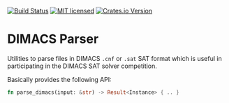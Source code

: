 [![Build Status](https://travis-ci.org/Robbepop/dimacs-parser.svg?branch=master)](https://travis-ci.org/Robbepop/dimacs-parser)
[![MIT licensed](https://img.shields.io/badge/license-MIT-blue.svg)](./LICENSE)
[![Crates.io Version](https://img.shields.io/crates/v/dimacs.svg)](https://crates.io/crates/dimacs)

DIMACS Parser
=============

Utilities to parse files in DIMACS `.cnf` or `.sat` SAT format which is useful in participating in the DIMACS SAT solver competition.

Basically provides the following API:

```rust
fn parse_dimacs(input: &str) -> Result<Instance> { .. }
```
